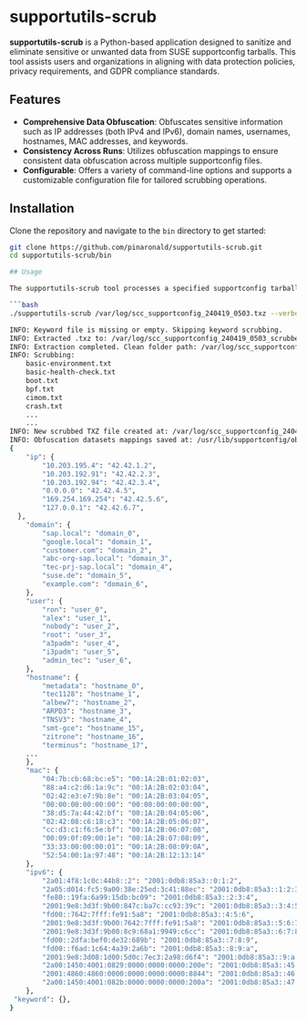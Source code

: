 # supportutils-scrub

**supportutils-scrub** is a Python-based application designed to sanitize and eliminate sensitive or unwanted data from SUSE supportconfig tarballs. This tool assists users and organizations in aligning with data protection policies, privacy requirements, and GDPR compliance standards.

## Features

- **Comprehensive Data Obfuscation**: Obfuscates sensitive information such as IP addresses (both IPv4 and IPv6), domain names, usernames, hostnames, MAC addresses, and keywords.
- **Consistency Across Runs**: Utilizes obfuscation mappings to ensure consistent data obfuscation across multiple supportconfig files.
- **Configurable**: Offers a variety of command-line options and supports a customizable configuration file for tailored scrubbing operations.

## Installation

Clone the repository and navigate to the `bin` directory to get started:

```bash
git clone https://github.com/pinaronald/supportutils-scrub.git
cd supportutils-scrub/bin

## Usage

The supportutils-scrub tool processes a specified supportconfig tarball or directory, creating an obfuscated version. The original data remains untouched unless otherwise specified.

```bash
./supportutils-scrub /var/log/scc_supportconfig_240419_0503.txz --verbose --username ron,alex --hostname zitrone,terminus --domain suse.de,example.com

INFO: Keyword file is missing or empty. Skipping keyword scrubbing.
INFO: Extracted .txz to: /var/log/scc_supportconfig_240419_0503_scrubbed
INFO: Extraction completed. Clean folder path: /var/log/scc_supportconfig_240419_0503_scrubbed
INFO: Scrubbing:
    basic-environment.txt
    basic-health-check.txt
    boot.txt
    bpf.txt
    cimom.txt
    crash.txt
    ...
    ...
INFO: New scrubbed TXZ file created at: /var/log/scc_supportconfig_240419_0503_scrubbed.txz
INFO: Obfuscation datasets mappings saved at: /usr/lib/supportconfig/obfuscation_dataset_mappings.json
{
    "ip": {
        "10.203.195.4": "42.42.1.2",
        "10.203.192.91": "42.42.2.3",
        "10.203.192.94": "42.42.3.4",
        "0.0.0.0": "42.42.4.5",
        "169.254.169.254": "42.42.5.6",
        "127.0.0.1": "42.42.6.7",
  },
    "domain": {
        "sap.local": "domain_0",
        "google.local": "domain_1",
        "customer.com": "domain_2",
        "abc-org-sap.local": "domain_3",
        "tec-prj-sap.local": "domain_4",
        "suse.de": "domain_5",
        "example.com": "domain_6",
    },
    "user": {
        "ron": "user_0",
        "alex": "user_1",
        "nobody": "user_2",
        "root": "user_3",
        "a3padm": "user_4",
        "i3padm": "user_5",
        "admin_tec": "user_6",
    },
    "hostname": {
        "metadata": "hostname_0",
        "tec1128": "hostname_1",
        "albew7": "hostname_2",
        "ARPD3": "hostname_3",
        "TNSV3": "hostname_4",
        "smt-gce": "hostname_15",
        "zitrone": "hostname_16",
        "terminus": "hostname_17",
    ...
    },
    "mac": {
        "04:7b:cb:68:bc:e5": "00:1A:2B:01:02:03",
        "88:a4:c2:d6:1a:9c": "00:1A:2B:02:03:04",
        "02:42:e3:e7:9b:8e": "00:1A:2B:03:04:05",
        "00:00:00:00:00:00": "00:00:00:00:00:00",
        "38:d5:7a:44:42:bf": "00:1A:2B:04:05:06",
        "02:42:08:c6:18:c3": "00:1A:2B:05:06:07",
        "cc:d3:c1:f6:5e:bf": "00:1A:2B:06:07:08",
        "00:09:0f:09:00:1e": "00:1A:2B:07:08:09",
        "33:33:00:00:00:01": "00:1A:2B:08:09:0A",
        "52:54:00:1a:97:48": "00:1A:2B:12:13:14"
    },
    "ipv6": {
        "2a01:4f8:1c0c:44b8::2": "2001:0db8:85a3::0:1:2",
        "2a05:d014:fc5:9a00:38e:25ed:3c41:88ec": "2001:0db8:85a3::1:2:3",
        "fe80::19fa:6a99:15db:bc09": "2001:0db8:85a3::2:3:4",
        "2001:9e8:3d3f:9b00:847c:ba7c:cc93:39c": "2001:0db8:85a3::3:4:5",
        "fd00::7642:7fff:fe91:5a8": "2001:0db8:85a3::4:5:6",
        "2001:9e8:3d3f:9b00:7642:7fff:fe91:5a8": "2001:0db8:85a3::5:6:7",
        "2001:9e8:3d3f:9b00:8c9:68a1:9949:c6cc": "2001:0db8:85a3::6:7:8",
        "fd00::2dfa:bef0:de32:689b": "2001:0db8:85a3::7:8:9",
        "fd00::f6ad:1c64:4a39:2a6b": "2001:0db8:85a3::8:9:a",
        "2001:9e8:3d08:1d00:5d0c:7ec3:2a98:d6f4": "2001:0db8:85a3::9:a:b",
        "2a00:1450:4001:0829:0000:0000:0000:200e": "2001:0db8:85a3::45:46:47",
        "2001:4860:4860:0000:0000:0000:0000:8844": "2001:0db8:85a3::46:47:48",
        "2a00:1450:4001:082b:0000:0000:0000:200a": "2001:0db8:85a3::47:48:49"
    },
 "keyword": {},
}
